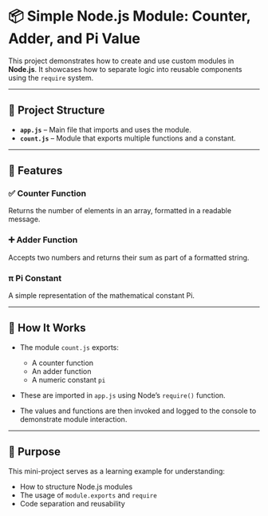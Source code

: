 # 📦 Simple Node.js Module: Counter, Adder, and Pi Value

This project demonstrates how to create and use custom modules in **Node.js**. It showcases how to separate logic into reusable components using the `require` system.

---

## 📁 Project Structure

- **`app.js`** – Main file that imports and uses the module.
- **`count.js`** – Module that exports multiple functions and a constant.

---

## 🔧 Features

### ✅ Counter Function

Returns the number of elements in an array, formatted in a readable message.

### ➕ Adder Function

Accepts two numbers and returns their sum as part of a formatted string.

### π Pi Constant

A simple representation of the mathematical constant Pi.

---

## 🚀 How It Works

- The module `count.js` exports:

  - A counter function
  - An adder function
  - A numeric constant `pi`

- These are imported in `app.js` using Node’s `require()` function.

- The values and functions are then invoked and logged to the console to demonstrate module interaction.

---

## 🎯 Purpose

This mini-project serves as a learning example for understanding:

- How to structure Node.js modules
- The usage of `module.exports` and `require`
- Code separation and reusability
